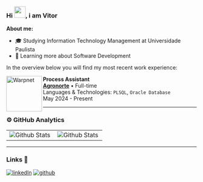 ### Hi <img src="https://raw.githubusercontent.com/kaueMarques/kaueMarques/master/hi.gif" height="30px">, i am Vitor

**About me:**

- 🎓 Studying Information Technology Management at Universidade Paulista
- 🌱 Learning more about Software Development
  
In the overview below you will find my most recent work experience:

[<img align="left" height="94px" width="94px" alt="Warpnet" src="https://avatars.githubusercontent.com/u/119441506?s=200&v=4"/>](https://www.agronorte.net/)

**Process Assistant** \
[**Agronorte**](https://www.agronorte.net/) • Full-time \
Languages & Technologies: `PLSQL`, `Oracle Database` \
May 2024 - Present
<br/>

---

### ⚙️ GitHub Analytics

<table>
  <tr>
    <td>
      <img
        align="left"
        src="https://github-readme-stats.vercel.app/api/?username=gbvitor&theme=highcontrast&hide_border=false&include_all_commits=true&count_private=true&cache_seconds=1800"
        alt="Github Stats"
      />
    </td>
    <td>
      <img
        align="left"
        src="https://github-readme-stats.vercel.app/api/top-langs/?username=gbvitor&theme=highcontrast&hide_border=false&include_all_commits=true&count_private=true&layout=compact&cache_seconds=1800"
        alt="Github Stats"
      />
    </td>
  </tr>
</table>

--- 

### Links 🔗

[![linkedIn](https://img.shields.io/badge/LinkedIn-0077B5?style=for-the-badge&logo=linkedin&logoColor=white)](https://www.linkedin.com/in/gvitor/)
[![github](https://img.shields.io/badge/GitHub-100000?style=for-the-badge&logo=github&logoColor=white)](https://github.com/gbvitor/)

<!---
gbvitor/gbvitor is a ✨ special ✨ repository because its `README.md` (this file) appears on your GitHub profile.
You can click the Preview link to take a look at your changes.
--->
